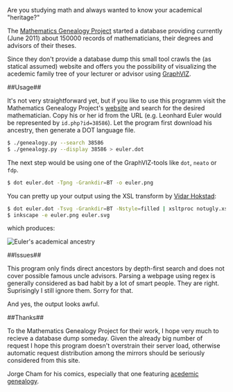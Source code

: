 Are you studying math and always wanted to know your academical "heritage?"

The [Mathematics Genealogy Project](http://genealogy.math.ndsu.nodak.edu/) started a database providing currently (June 2011) about 150000 records of mathematicians, their degrees and advisors of their theses.

Since they don't provide a database dump this small tool crawls the (as statical assumed) website and offers you the possibility of visualizing the acedemic family tree of your lecturer or advisor using [GraphVIZ](http://www.graphviz.org/).

##Usage##

It's not very straightforward yet, but if you like to use this programm visit the Mathematics Genealogy Project's [website](http://genealogy.math.ndsu.nodak.edu/) and search for the desired mathematician. Copy his or her id from the URL (e.g. Leonhard Euler would be represented by `id.php?id=38586`). Let the program first download his ancestry, then generate a DOT language file.

```bash
$ ./genealogy.py --search 38586
$ ./genealogy.py --display 38586 > euler.dot
```

The next step would be using one of the GraphVIZ-tools like `dot`, `neato` or `fdp`.

```bash
$ dot euler.dot -Tpng -Grankdir=BT -o euler.png
```

You can pretty up your output using the XSL transform by [Vidar Hokstad](https://github.com/vidarh/diagram-tools):

```bash
$ dot euler.dot -Tsvg -Grankdir=BT -Nstyle=filled | xsltproc notugly.xsl - > euler.svg
$ inkscape -e euler.png euler.svg
```

which produces:

![Euler's academical ancestry](https://raw.github.com/tzwenn/MathGenealogy/master/euler.png)

##Issues##

This program only finds direct ancestors by depth-first search and does not cover possible famous uncle advisors.
Parsing a webpage using regex is generally considered as bad habit by a lot of smart people. They are right. Suprisingly I still ignore them. Sorry for that.

And yes, the output looks awful.

##Thanks##

To the Mathematics Genealogy Project for their work, I hope very much to recieve a database dump someday. Given the already big number of request I hope this program doesn't overstrain their server load, otherwise automatic request distribution among the mirrors should be seriously considered from this site.

Jorge Cham for his comics, especially that one featuring [acedemic genealogy](http://www.phdcomics.com/comics.php?f=1419).
